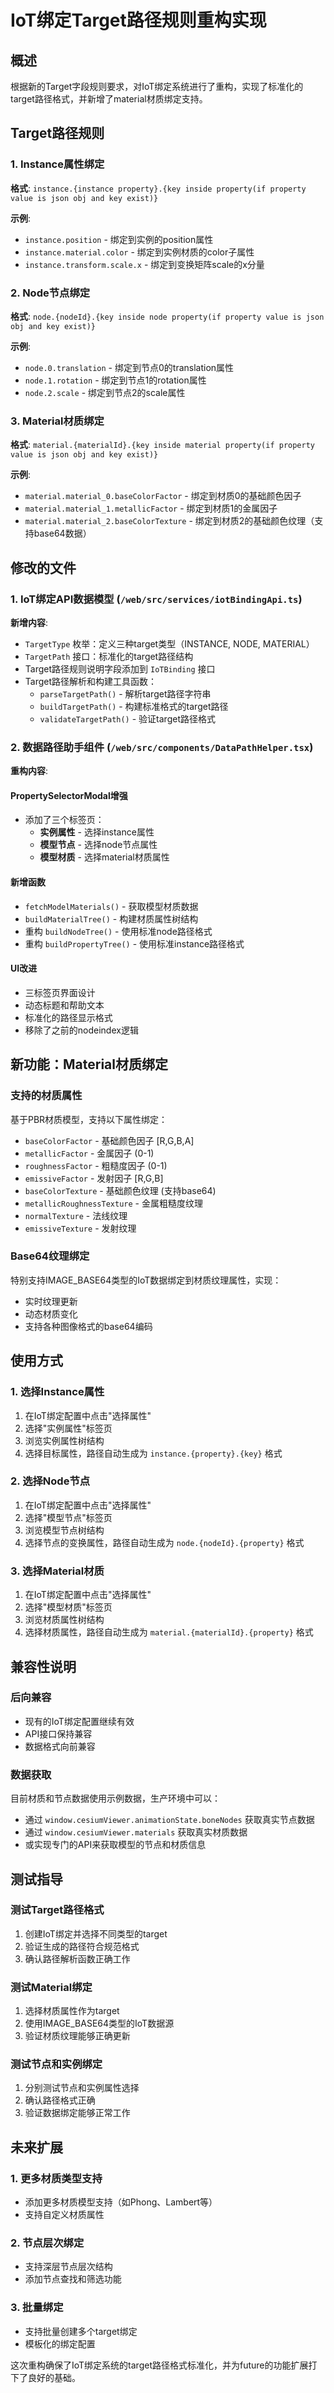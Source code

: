 # IoT绑定Target路径规则重构实现

## 概述

根据新的Target字段规则要求，对IoT绑定系统进行了重构，实现了标准化的target路径格式，并新增了material材质绑定支持。

## Target路径规则

### 1. Instance属性绑定
**格式**: `instance.{instance property}.{key inside property(if property value is json obj and key exist)}`

**示例**:
- `instance.position` - 绑定到实例的position属性
- `instance.material.color` - 绑定到实例材质的color子属性
- `instance.transform.scale.x` - 绑定到变换矩阵scale的x分量

### 2. Node节点绑定  
**格式**: `node.{nodeId}.{key inside node property(if property value is json obj and key exist)}`

**示例**:
- `node.0.translation` - 绑定到节点0的translation属性
- `node.1.rotation` - 绑定到节点1的rotation属性
- `node.2.scale` - 绑定到节点2的scale属性

### 3. Material材质绑定
**格式**: `material.{materialId}.{key inside material property(if property value is json obj and key exist)}`

**示例**:
- `material.material_0.baseColorFactor` - 绑定到材质0的基础颜色因子
- `material.material_1.metallicFactor` - 绑定到材质1的金属因子
- `material.material_2.baseColorTexture` - 绑定到材质2的基础颜色纹理（支持base64数据）

## 修改的文件

### 1. IoT绑定API数据模型 (`/web/src/services/iotBindingApi.ts`)

**新增内容**:
- `TargetType` 枚举：定义三种target类型（INSTANCE, NODE, MATERIAL）
- `TargetPath` 接口：标准化的target路径结构
- Target路径规则说明字段添加到 `IoTBinding` 接口
- Target路径解析和构建工具函数：
  - `parseTargetPath()` - 解析target路径字符串
  - `buildTargetPath()` - 构建标准格式的target路径
  - `validateTargetPath()` - 验证target路径格式

### 2. 数据路径助手组件 (`/web/src/components/DataPathHelper.tsx`)

**重构内容**:

#### PropertySelectorModal增强
- 添加了三个标签页：
  - **实例属性** - 选择instance属性
  - **模型节点** - 选择node节点属性
  - **模型材质** - 选择material材质属性

#### 新增函数
- `fetchModelMaterials()` - 获取模型材质数据
- `buildMaterialTree()` - 构建材质属性树结构
- 重构 `buildNodeTree()` - 使用标准node路径格式
- 重构 `buildPropertyTree()` - 使用标准instance路径格式

#### UI改进
- 三标签页界面设计
- 动态标题和帮助文本
- 标准化的路径显示格式
- 移除了之前的nodeindex逻辑

## 新功能：Material材质绑定

### 支持的材质属性
基于PBR材质模型，支持以下属性绑定：
- `baseColorFactor` - 基础颜色因子 [R,G,B,A]
- `metallicFactor` - 金属因子 (0-1)
- `roughnessFactor` - 粗糙度因子 (0-1) 
- `emissiveFactor` - 发射因子 [R,G,B]
- `baseColorTexture` - 基础颜色纹理 (支持base64)
- `metallicRoughnessTexture` - 金属粗糙度纹理
- `normalTexture` - 法线纹理
- `emissiveTexture` - 发射纹理

### Base64纹理绑定
特别支持IMAGE_BASE64类型的IoT数据绑定到材质纹理属性，实现：
- 实时纹理更新
- 动态材质变化
- 支持各种图像格式的base64编码

## 使用方式

### 1. 选择Instance属性
1. 在IoT绑定配置中点击"选择属性"
2. 选择"实例属性"标签页
3. 浏览实例属性树结构
4. 选择目标属性，路径自动生成为 `instance.{property}.{key}` 格式

### 2. 选择Node节点
1. 在IoT绑定配置中点击"选择属性" 
2. 选择"模型节点"标签页
3. 浏览模型节点树结构
4. 选择节点的变换属性，路径自动生成为 `node.{nodeId}.{property}` 格式

### 3. 选择Material材质
1. 在IoT绑定配置中点击"选择属性"
2. 选择"模型材质"标签页  
3. 浏览材质属性树结构
4. 选择材质属性，路径自动生成为 `material.{materialId}.{property}` 格式

## 兼容性说明

### 后向兼容
- 现有的IoT绑定配置继续有效
- API接口保持兼容
- 数据格式向前兼容

### 数据获取
目前材质和节点数据使用示例数据，生产环境中可以：
- 通过 `window.cesiumViewer.animationState.boneNodes` 获取真实节点数据
- 通过 `window.cesiumViewer.materials` 获取真实材质数据
- 或实现专门的API来获取模型的节点和材质信息

## 测试指导

### 测试Target路径格式
1. 创建IoT绑定并选择不同类型的target
2. 验证生成的路径符合规范格式
3. 确认路径解析函数正确工作

### 测试Material绑定
1. 选择材质属性作为target
2. 使用IMAGE_BASE64类型的IoT数据源
3. 验证材质纹理能够正确更新

### 测试节点和实例绑定
1. 分别测试节点和实例属性选择
2. 确认路径格式正确
3. 验证数据绑定能够正常工作

## 未来扩展

### 1. 更多材质类型支持
- 添加更多材质模型支持（如Phong、Lambert等）
- 支持自定义材质属性

### 2. 节点层次绑定
- 支持深层节点层次结构
- 添加节点查找和筛选功能

### 3. 批量绑定
- 支持批量创建多个target绑定
- 模板化的绑定配置

这次重构确保了IoT绑定系统的target路径格式标准化，并为future的功能扩展打下了良好的基础。